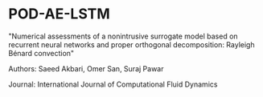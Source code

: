 # POD-AE-LSTM

"Numerical assessments of a nonintrusive surrogate model based on recurrent neural networks and proper orthogonal decomposition: Rayleigh Bénard convection"

Authors: Saeed Akbari, Omer San, Suraj Pawar

Journal: International Journal of Computational Fluid Dynamics
